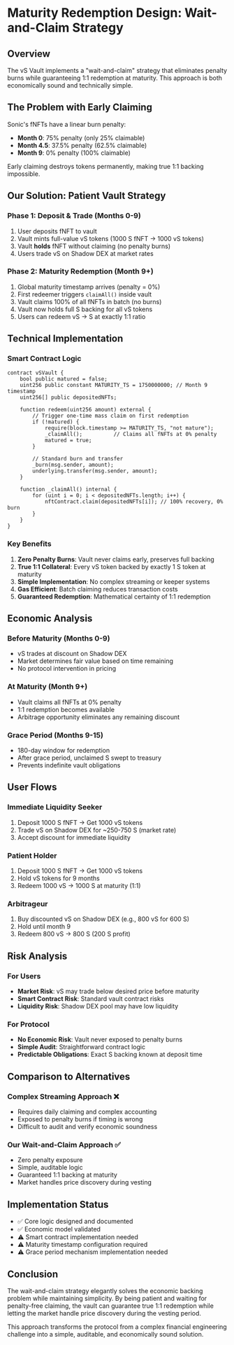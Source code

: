 # Maturity Redemption Design: Wait-and-Claim Strategy

## Overview

The vS Vault implements a "wait-and-claim" strategy that eliminates penalty burns while guaranteeing 1:1 redemption at maturity. This approach is both economically sound and technically simple.

## The Problem with Early Claiming

Sonic's fNFTs have a linear burn penalty:
- **Month 0**: 75% penalty (only 25% claimable)
- **Month 4.5**: 37.5% penalty (62.5% claimable)  
- **Month 9**: 0% penalty (100% claimable)

Early claiming destroys tokens permanently, making true 1:1 backing impossible.

## Our Solution: Patient Vault Strategy

### Phase 1: Deposit & Trade (Months 0-9)
1. User deposits fNFT to vault
2. Vault mints full-value vS tokens (1000 S fNFT → 1000 vS tokens)
3. Vault **holds** fNFT without claiming (no penalty burns)
4. Users trade vS on Shadow DEX at market rates

### Phase 2: Maturity Redemption (Month 9+)
1. Global maturity timestamp arrives (penalty = 0%)
2. First redeemer triggers `claimAll()` inside vault
3. Vault claims 100% of all fNFTs in batch (no burns)
4. Vault now holds full S backing for all vS tokens
5. Users can redeem vS → S at exactly 1:1 ratio

## Technical Implementation

### Smart Contract Logic

```solidity
contract vSVault {
    bool public matured = false;
    uint256 public constant MATURITY_TS = 1750000000; // Month 9 timestamp
    uint256[] public depositedNFTs;
    
    function redeem(uint256 amount) external {
        // Trigger one-time mass claim on first redemption
        if (!matured) { 
            require(block.timestamp >= MATURITY_TS, "not mature");
            _claimAll();          // Claims all fNFTs at 0% penalty
            matured = true; 
        }
        
        // Standard burn and transfer
        _burn(msg.sender, amount);
        underlying.transfer(msg.sender, amount);
    }
    
    function _claimAll() internal {
        for (uint i = 0; i < depositedNFTs.length; i++) {
            nftContract.claim(depositedNFTs[i]); // 100% recovery, 0% burn
        }
    }
}
```

### Key Benefits

1. **Zero Penalty Burns**: Vault never claims early, preserves full backing
2. **True 1:1 Collateral**: Every vS token backed by exactly 1 S token at maturity
3. **Simple Implementation**: No complex streaming or keeper systems
4. **Gas Efficient**: Batch claiming reduces transaction costs
5. **Guaranteed Redemption**: Mathematical certainty of 1:1 redemption

## Economic Analysis

### Before Maturity (Months 0-9)
- vS trades at discount on Shadow DEX
- Market determines fair value based on time remaining
- No protocol intervention in pricing

### At Maturity (Month 9+)
- Vault claims all fNFTs at 0% penalty
- 1:1 redemption becomes available
- Arbitrage opportunity eliminates any remaining discount

### Grace Period (Months 9-15)
- 180-day window for redemption
- After grace period, unclaimed S swept to treasury
- Prevents indefinite vault obligations

## User Flows

### Immediate Liquidity Seeker
1. Deposit 1000 S fNFT → Get 1000 vS tokens
2. Trade vS on Shadow DEX for ~250-750 S (market rate)
3. Accept discount for immediate liquidity

### Patient Holder
1. Deposit 1000 S fNFT → Get 1000 vS tokens  
2. Hold vS tokens for 9 months
3. Redeem 1000 vS → 1000 S at maturity (1:1)

### Arbitrageur
1. Buy discounted vS on Shadow DEX (e.g., 800 vS for 600 S)
2. Hold until month 9
3. Redeem 800 vS → 800 S (200 S profit)

## Risk Analysis

### For Users
- **Market Risk**: vS may trade below desired price before maturity
- **Smart Contract Risk**: Standard vault contract risks
- **Liquidity Risk**: Shadow DEX pool may have low liquidity

### For Protocol  
- **No Economic Risk**: Vault never exposed to penalty burns
- **Simple Audit**: Straightforward contract logic
- **Predictable Obligations**: Exact S backing known at deposit time

## Comparison to Alternatives

### Complex Streaming Approach ❌
- Requires daily claiming and complex accounting
- Exposed to penalty burns if timing is wrong
- Difficult to audit and verify economic soundness

### Our Wait-and-Claim Approach ✅
- Zero penalty exposure
- Simple, auditable logic
- Guaranteed 1:1 backing at maturity
- Market handles price discovery during vesting

## Implementation Status

- ✅ Core logic designed and documented
- ✅ Economic model validated
- ⚠️ Smart contract implementation needed
- ⚠️ Maturity timestamp configuration required
- ⚠️ Grace period mechanism implementation needed

## Conclusion

The wait-and-claim strategy elegantly solves the economic backing problem while maintaining simplicity. By being patient and waiting for penalty-free claiming, the vault can guarantee true 1:1 redemption while letting the market handle price discovery during the vesting period.

This approach transforms the protocol from a complex financial engineering challenge into a simple, auditable, and economically sound solution. 